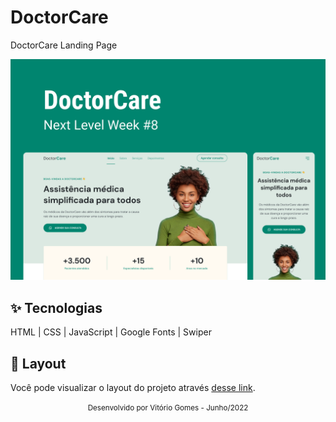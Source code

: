 # DoctorCare
DoctorCare Landing Page

![cover](github/cover.png?style=flat)

## ✨ Tecnologias
HTML | CSS | JavaScript | Google Fonts | Swiper

## 🔖 Layout
Você pode visualizar o layout do projeto através [desse link](https://www.figma.com/file/QKD5XBWPh8KwnJoCvrVpw1/DoctorCare-(Community)?node-id=0%3A1).

<div align="center">
  <small>Desenvolvido por Vitório Gomes - Junho/2022</small>  
</div>

